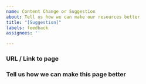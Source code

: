 ```yaml
---
name: Content Change or Suggestion
about: Tell us how we can make our resources better
title: "[Suggestion]"
labels: feedback
assignees: ''

---
```


### URL / Link to page


### Tell us how we can make this page better
